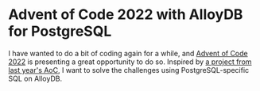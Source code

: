 # Advent of Code 2022 with AlloyDB for PostgreSQL

I have wanted to do a bit of coding again for a while, and [Advent of Code 2022](https://adventofcode.com/2022) is presenting a great opportunity to do so. Inspired by [a project from last year's AoC](https://github.com/mitchellh/advent-2021-sql), I want to solve the challenges using PostgreSQL-specific SQL on AlloyDB.

